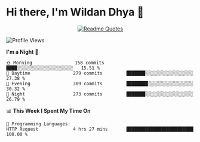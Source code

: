 # Hi there, I'm Wildan Dhya 👋 

<div align="center">
  <a href="https://github.com/piyushsuthar/github-readme-quotes">
    <img src="https://quotes-github-readme.vercel.app/api?quote=Try%2C%20Fail%2C%20Retry&author=unknown&type=vertical&theme=dark" alt="Readme Quotes">
  </a>
</div>

<!--START_SECTION:waka-->
![Profile Views](http://img.shields.io/badge/Profile%20Views-0-blue)

**I'm a Night 🦉** 

```text
🌞 Morning                158 commits         ████░░░░░░░░░░░░░░░░░░░░░   15.51 % 
🌆 Daytime                279 commits         ███████░░░░░░░░░░░░░░░░░░   27.38 % 
🌃 Evening                309 commits         ████████░░░░░░░░░░░░░░░░░   30.32 % 
🌙 Night                  273 commits         ███████░░░░░░░░░░░░░░░░░░   26.79 % 
```


📊 **This Week I Spent My Time On** 

```text
💬 Programming Languages: 
HTTP Request             4 hrs 27 mins       █████████████████████████   100.00 % 
```


<!--END_SECTION:waka-->

<!--## GitHub Stats-->
<!--![Top Languages](https://github-readme-stats.vercel.app/api/top-langs/?username=wildandhya&layout=compact&theme=dracula)-->











